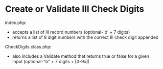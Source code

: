 # Create or Validate III Check Digits

index.php:
* accepts a list of III record numbers (optional-'b' + 7 digits)
* returns a list of 8 digit numbers with the correct III check digit appended

CheckDigits.class.php:
* also includes a Validate method that returns true or false for a given input (optional-"b" + 7 digits + [0-9x])
 

